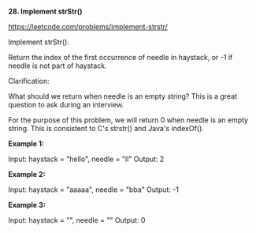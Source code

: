 **28. Implement strStr()**

https://leetcode.com/problems/implement-strstr/

Implement strStr().

Return the index of the first occurrence of needle in haystack, or -1 if needle is not part of haystack.

Clarification:

What should we return when needle is an empty string? This is a great question to ask during an interview.

For the purpose of this problem, we will return 0 when needle is an empty string. This is consistent to C's strstr() and Java's indexOf().

 

**Example 1:**

Input: haystack = "hello", needle = "ll"
Output: 2

**Example 2:**

Input: haystack = "aaaaa", needle = "bba"
Output: -1

**Example 3:**

Input: haystack = "", needle = ""
Output: 0
